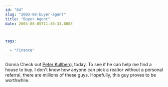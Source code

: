 ```yaml
---
id: "64"
slug: "2003-08-buyer-agent"
title: "Buyer Agent"
date: 2003-08-05T11:30:33.000Z



tags:

  - "Finance"
---
```

<div class="sqs-html-content">
  <p>Gonna Check out <a href="http://peterkullberg.com/">Peter Kullberg</a>, today.  To see if he can help me find a house to buy.  I don't know how anyone can pick a realtor without a personal referral, there are millions of these guys.  Hopefully, this guy proves to be worthwhile.</p>
</div>
